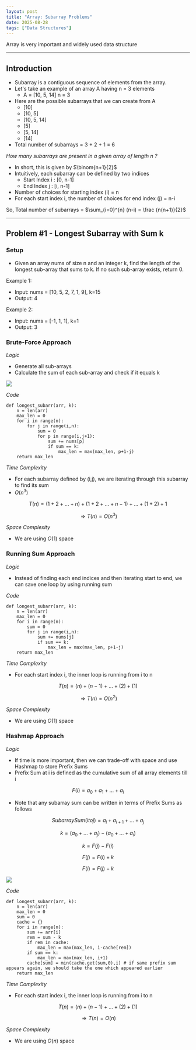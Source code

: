 ```yaml
---
layout: post
title: "Array: Subarray Problems"
date: 2025-08-28
tags: ["Data Structures"]
---
```


Array is very important and widely used data structure

---
## Introduction

- Subarray is a contiguous sequence of elements from the array.
- Let's take an example of an array A having n = 3 elements
    - A = [10, 5, 14] n = 3
- Here are the possible subarrays that we can create from A 
    - [10]
    - [10, 5]
    - [10, 5, 14]
    - [5]
    - [5, 14]
    - [14]
- Total number of subarrays = 3 + 2 + 1 = 6

_How many subarrays are present in a given array of length n ?_

- In short, this is given by $\binom{n+1}{2}$
- Intuitively, each subarray can be defined by two indices
    - Start Index i : [0, n-1]
    - End Index j : [i, n-1]
- Number of choices for starting index (i) = n
- For each start index i, the number of choices for end index (j) = n-i

So, Total number of subarrays = $\sum_{i=0}^{n} (n-i) = \frac {n(n+1)}{2}$

---
## Problem #1 - Longest Subarray with Sum k

### Setup
- Given an array nums of size n and an integer k, find the length of the longest sub-array that sums to k. If no such sub-array exists, return 0.

Example 1:
- Input: nums = [10, 5, 2, 7, 1, 9],  k=15
- Output: 4

Example 2:
- Input: nums = [-1, 1, 1], k=1
- Output: 3

### Brute-Force Approach

_Logic_
- Generate all sub-arrays
- Calculate the sum of each sub-array and check if it equals k

<img src="{{site.url}}/images/dsa/array/subarray_sum_equals_k.png">

_Code_

```
def longest_subarr(arr, k):
    n = len(arr)
    max_len = 0
    for i in range(n):
        for j in range(i,n):
            sum = 0
            for p in range(i,j+1):
                sum += nums[p]
                if sum == k:
                    max_len = max(max_len, p+1-j)
    return max_len
```

_Time Complexity_
- For each subarray defined by (i,j), we are iterating through this subarray to find its sum
- $O(n^3)$

$$ T(n) = (1+2+...+n) + (1+2+...+n-1) + ... + (1+2) + 1 $$

$$ \Rightarrow T(n) = O(n^3) $$

_Space Complexity_

- We are using $O(1)$ space

### Running Sum Approach

_Logic_

- Instead of finding each end indices and then iterating start to end, we can save one loop by using running sum

_Code_

```
def longest_subarr(arr, k):
    n = len(arr)
    max_len = 0
    for i in range(n):
        sum = 0
        for j in range(i,n):
            sum += nums[j]
            if sum == k:
                max_len = max(max_len, p+1-j)
    return max_len
```

_Time Complexity_

- For each start index i, the inner loop is running from i to n

$$ T(n) = (n) + (n-1) + ... + (2) + (1) $$

$$ \Rightarrow T(n) = O(n^2) $$

_Space Complexity_

- We are using $O(1)$ space

### Hashmap Approach

_Logic_

- If time is more important, then we can trade-off with space and use Hashmap to store Prefix Sums
- Prefix Sum at i is defined as the cumulative sum of all array elements till i

$$F(i) = a_0 + a_1 + ... + a_i$$

- Note that any subarray sum can be written in terms of Prefix Sums as follows

$$Subarray Sum (i to j) = a_i + a_{i+1} + ... + a_j $$

$$ k = (a_0 + ... + a_j) - (a_0 + ... +a_i)$$

$$ k = F(j) - F(i)$$

$$ F(j) = F(i) + k $$

$$ F(i) = F(j) - k $$

<img src="{{site.url}}/images/dsa/array/subarray_sum_equals_k_hashmap.png">

_Code_

```
def longest_subarr(arr, k):
    n = len(arr)
    max_len = 0
    sum = 0
    cache = {}
    for i in range(n):
        sum += arr[i] 
        rem = sum - k
        if rem in cache:
            max_len = max(max_len, i-cache[rem])
        if sum == k:
            max_len = max(max_len, i+1)
        cache[sum] = min(cache.get(sum,0),i) # if same prefix sum appears again, we should take the one which appeared earlier
    return max_len
```

_Time Complexity_

- For each start index i, the inner loop is running from i to n

$$ T(n) = (n) + (n-1) + ... + (2) + (1) $$

$$ \Rightarrow T(n) = O(n) $$

_Space Complexity_

- We are using $O(n)$ space